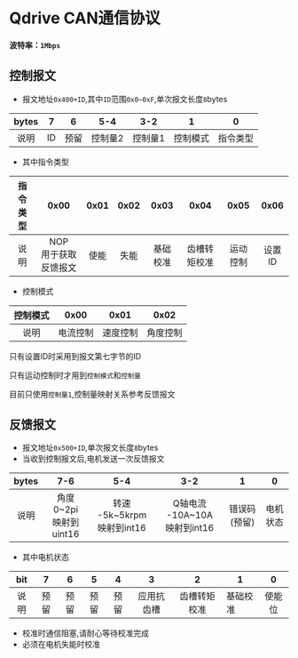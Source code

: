# Qdrive CAN通信协议

#### 波特率：`1Mbps`

## 控制报文

- 报文地址`0x400+ID`,其中`ID`范围`0x0~0xF`,单次报文长度`8`bytes

| bytes | 7  | 6  | 5-4  | 3-2  |  1   |  0   |
|:-----:|:--:|:--:|:----:|:----:|:----:|:----:|
|  说明   | ID | 预留 | 控制量2 | 控制量1 | 控制模式 | 指令类型 |

- 其中指令类型

| 指令类型 |       0x00       | 0x01 | 0x02 | 0x03 |  0x04  | 0x05 | 0x06 | 
|:----:|:----------------:|:----:|:----:|:----:|:------:|:----:|:----:|
|  说明  | NOP<br/>用于获取反馈报文 |  使能  |  失能  | 基础校准 | 齿槽转矩校准 | 运动控制 | 设置ID |

- 控制模式

| 控制模式 | 0x00 | 0x01 | 0x02 |
|:----:|:----:|:----:|:----:|
|  说明  | 电流控制 | 速度控制 | 角度控制 |

只有设置ID时采用到报文第七字节的ID

只有运动控制时才用到`控制模式`和`控制量`

目前只使用`控制量1`,控制量映射关系参考反馈报文

## 反馈报文

- 报文地址`0x500+ID`,单次报文长度`8`bytes
- 当收到控制报文后,电机发送一次反馈报文

| bytes |          7-6           |            5-4            |            3-2             |    1    |  0   |
|:-----:|:----------------------:|:-------------------------:|:--------------------------:|:-------:|:----:|
|  说明   | 角度 0~2pi<br/>映射到uint16 | 转速 -5k~5krpm<br/>映射到int16 | Q轴电流 -10A~10A<br/>映射到int16 | 错误码(预留) | 电机状态 |

- 其中电机状态

| bit | 7  | 6  | 5  | 4  |   3   |   2    | 1    |  0  |
|:---:|:--:|:--:|:--:|:--:|:-----:|:------:|------|:---:|
| 说明  | 预留 | 预留 | 预留 | 预留 | 应用抗齿槽 | 齿槽转矩校准 | 基础校准 | 使能位 |

- 校准时通信阻塞,请耐心等待校准完成
- 必须在电机失能时校准